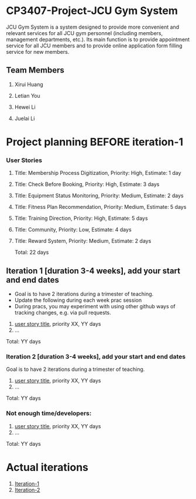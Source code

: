 # CP3407-Project-JCU Gym System

JCU Gym System is a system designed to provide more convenient and relevant services for all JCU gym personnel (including members, management departments, etc.). Its main function is to provide appointment service for all JCU members and to provide online application form filling service for new members.

## Team Members

1. Xirui Huang

2. Letian You

3. Hewei Li

4. Juelai Li


# Project planning BEFORE iteration-1



### User Stories

1. Title: Membership Process Digitization, Priority: High, Estimate: 1 day
2. Title: Check Before Booking, Priority: High, Estimate: 3 days
3. Title: Equipment Status Monitoring, Priority: Medium, Estimate: 2 days
4. Title: Fitness Plan Recommendation, Priority: Medium, Estimate: 5 days
5. Title: Training Direction, Priority: High, Estimate: 5 days
6. Title: Community, Priority: Low, Estimate: 4 days
7. Title: Reward System, Priority: Medium, Estimate: 2 days

   Total: 22 days


## Iteration 1 [duration 3-4 weeks], add your start and end dates 

* Goal is to have 2 iterations during a trimester of teaching.
* Update the following during each week prac session
* During pracs, you may experiment with using other github ways of tracking changes, e.g. via pull requests.

1. [user story title](./user_stories/user_story_01_title.md), priority XX, YY days 
2. ...

Total: YY days


### Iteration 2 [duration 3-4 weeks], add your start and end dates
Goal is to have 2 iterations during a trimester of teaching.
1. [user story title](./user_stories/user_story_01_title.md), priority XX, YY days 
2. ...

Total: YY days

### Not enough time/developers: 
1. [user story title](./user_stories/user_story_01_title.md), priority XX, YY days 
2. ...

Total: YY days

# Actual iterations
1. [Iteration-1](./iteration_1.md)
2. [Iteration-2](./iteration_2.md)


